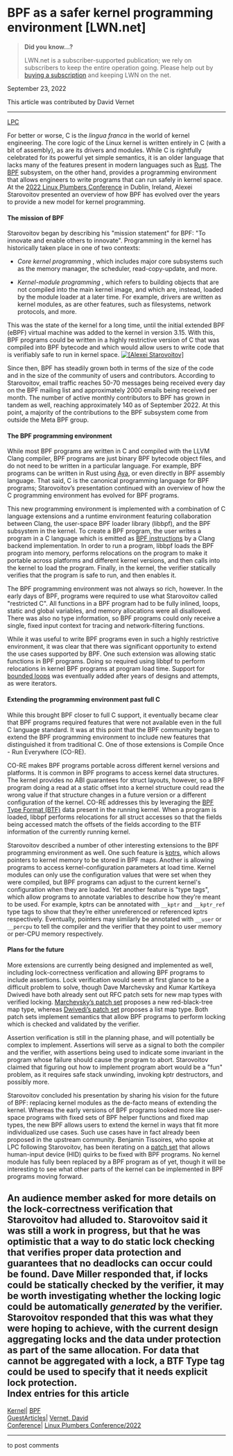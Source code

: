 # BPF as a safer kernel programming environment [LWN.net]

> **Did you know...?**
> 
> LWN.net is a subscriber-supported publication; we rely on subscribers to keep the entire operation going. Please help out by [buying a subscription](/Promo/nst-nag4/subscribe) and keeping LWN on the net. 

September 23, 2022

This article was contributed by David Vernet

* * *

[LPC](/Archives/ConferenceByYear/#2022-Linux_Plumbers_Conference)

For better or worse, C is the _lingua franca_ in the world of kernel engineering. The core logic of the Linux kernel is written entirely in C (with a bit of assembly), as are its drivers and modules. While C is rightfully celebrated for its powerful yet simple semantics, it is an older language that lacks many of the features present in modern languages such as [Rust](/Articles/907685/). The [BPF](/Articles/599755/) subsystem, on the other hand, provides a programming environment that allows engineers to write programs that can run safely in kernel space. At the [2022 Linux Plumbers Conference](https://lpc.events) in Dublin, Ireland, Alexei Starovoitov presented an overview of how BPF has evolved over the years to provide a new model for kernel programming. 

#### The mission of BPF

Starovoitov began by describing his "mission statement" for BPF: "To innovate and enable others to innovate". Programming in the kernel has historically taken place in one of two contexts: 

  * _Core kernel programming_ , which includes major core subsystems such as the memory manager, the scheduler, read-copy-update, and more. 

  * _Kernel-module programming_ , which refers to building objects that are not compiled into the main kernel image, and which are, instead, loaded by the module loader at a later time. For example, drivers are written as kernel modules, as are other features, such as filesystems, network protocols, and more. 




This was the state of the kernel for a long time, until the initial extended BPF (eBPF) virtual machine was added to the kernel in version 3.15. With this, BPF programs could be written in a highly restrictive version of C that was compiled into BPF bytecode and which would allow users to write code that is verifiably safe to run in kernel space. [![\[Alexei
Starovoitov\]](https://static.lwn.net/images/conf/2022/lpc/AlexeiStarovoitov-sm.png)](/Articles/907943/)

Since then, BPF has steadily grown both in terms of the size of the code and in the size of the community of users and contributors. According to Starovoitov, email traffic reaches 50-70 messages being received every day on the BPF mailing list and approximately 2000 emails being received per month. The number of active monthly contributors to BPF has grown in tandem as well, reaching approximately 140 as of September 2022. At this point, a majority of the contributions to the BPF subsystem come from outside the Meta BPF group. 

#### The BPF programming environment

While most BPF programs are written in C and compiled with the LLVM Clang compiler, BPF programs are just binary BPF bytecode object files, and do not need to be written in a particular language. For example, BPF programs can be written in Rust using [Aya](/Articles/859784/), or even directly in BPF assembly language. That said, C is the canonical programming language for BPF programs; Starovoitov’s presentation continued with an overview of how the C programming environment has evolved for BPF programs. 

This new programming environment is implemented with a combination of C language extensions and a runtime environment featuring collaboration between Clang, the user-space BPF loader library (libbpf), and the BPF subsystem in the kernel. To create a BPF program, the user writes a program in a C language which is emitted as [BPF instructions](https://docs.kernel.org/bpf/instruction-set.html) by a Clang backend implementation. In order to run a program, libbpf loads the BPF program into memory, performs relocations on the program to make it portable across platforms and different kernel versions, and then calls into the kernel to load the program. Finally, in the kernel, the verifier statically verifies that the program is safe to run, and then enables it. 

The BPF programming environment was not always so rich, however. In the early days of BPF, programs were required to use what Starovoitov called "restricted C". All functions in a BPF program had to be fully inlined, loops, static and global variables, and memory allocations were all disallowed. There was also no type information, so BPF programs could only receive a single, fixed input context for tracing and network-filtering functions. 

While it was useful to write BPF programs even in such a highly restrictive environment, it was clear that there was significant opportunity to extend the use cases supported by BPF. One such extension was allowing static functions in BPF programs. Doing so required using libbpf to perform relocations in kernel BPF programs at program load time. Support for [bounded loops](/Articles/794934/) was eventually added after years of designs and attempts, as were iterators. 

#### Extending the programming environment past full C

While this brought BPF closer to full C support, it eventually became clear that BPF programs required features that were not available even in the full C language standard. It was at this point that the BPF community began to extend the BPF programming environment to include new features that distinguished it from traditional C. One of those extensions is Compile Once - Run Everywhere (CO-RE). 

CO-RE makes BPF programs portable across different kernel versions and platforms. It is common in BPF programs to access kernel data structures. The kernel provides no ABI guarantees for struct layouts, however, so a BPF program doing a read at a static offset into a kernel structure could read the wrong value if that structure changes in a future version or a different configuration of the kernel. CO-RE addresses this by leveraging the [BPF Type Format (BTF)](https://docs.kernel.org/bpf/btf.html) data present in the running kernel. When a program is loaded, libbpf performs relocations for all struct accesses so that the fields being accessed match the offsets of the fields according to the BTF information of the currently running kernel. 

Starovoitov described a number of other interesting extensions to the BPF programming environment as well. One such feature is [kptrs](/Articles/900749/), which allows pointers to kernel memory to be stored in BPF maps. Another is allowing programs to access kernel-configuration parameters at load time. Kernel modules can only use the configuration values that were set when they were compiled, but BPF programs can adjust to the current kernel's configuration when they are loaded. Yet another feature is "type tags", which allow programs to annotate variables to describe how they’re meant to be used. For example, kptrs can be annotated with `__kptr` and `__kptr_ref` type tags to show that they’re either unreferenced or referenced kptrs respectively. Eventually, pointers may similarly be annotated with `__user` or `__percpu` to tell the compiler and the verifier that they point to user memory or per-CPU memory respectively. 

#### Plans for the future

More extensions are currently being designed and implemented as well, including lock-correctness verification and allowing BPF programs to include assertions. Lock verification would seem at first glance to be a difficult problem to solve, though Dave Marchevsky and Kumar Kartikeya Dwivedi have both already sent out RFC patch sets for new map types with verified locking. [Marchevsky’s patch set](/ml/bpf/20220722183438.3319790-1-davemarchevsky@fb.com/) proposes a new red-black-tree map type, whereas [Dwivedi’s patch set](/ml/bpf/20220904204145.3089-1-memxor@gmail.com/) proposes a list map type. Both patch sets implement semantics that allow BPF programs to perform locking which is checked and validated by the verifier. 

Assertion verification is still in the planning phase, and will potentially be complex to implement. Assertions will serve as a signal to both the compiler and the verifier, with assertions being used to indicate some invariant in the program whose failure should cause the program to abort. Starovoitov claimed that figuring out how to implement program abort would be a "fun" problem, as it requires safe stack unwinding, invoking kptr destructors, and possibly more. 

Starovoitov concluded his presentation by sharing his vision for the future of BPF: replacing kernel modules as the de-facto means of extending the kernel. Whereas the early versions of BPF programs looked more like user-space programs with fixed sets of BPF helper functions and fixed map types, the new BPF allows users to extend the kernel in ways that fit more individualized use cases. Such use cases have in fact already been proposed in the upstream community. Benjamin Tissoires, who spoke at LPC following Starovoitov, has been iterating on a [patch set](/ml/bpf/20220902132938.2409206-1-benjamin.tissoires@redhat.com/) that allows human-input device (HID) quirks to be fixed with BPF programs. No kernel module has fully been replaced by a BPF program as of yet, though it will be interesting to see what other parts of the kernel can be implemented in BPF programs moving forward. 

An audience member asked for more details on the lock-correctness verification that Starovoitov had alluded to. Starovoitov said it was still a work in progress, but that he was optimistic that a way to do static lock checking that verifies proper data protection and guarantees that no deadlocks can occur could be found. Dave Miller responded that, if locks could be statically checked by the verifier, it may be worth investigating whether the locking logic could be automatically _generated_ by the verifier. Starovoitov responded that this was what they were hoping to achieve, with the current design aggregating locks and the data under protection as part of the same allocation. For data that cannot be aggregated with a lock, a BTF Type tag could be used to specify that it needs explicit lock protection.  
Index entries for this article  
---  
[Kernel](/Kernel/Index)| [BPF](/Kernel/Index#BPF)  
[GuestArticles](/Archives/GuestIndex/)| [Vernet, David](/Archives/GuestIndex/#Vernet_David)  
[Conference](/Archives/ConferenceIndex/)| [Linux Plumbers Conference/2022](/Archives/ConferenceIndex/#Linux_Plumbers_Conference-2022)  
  


* * *

to post comments 
